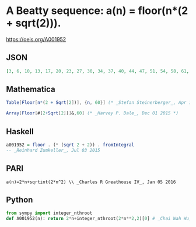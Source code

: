 # A Beatty sequence: a\(n\) \= floor\(n\*\(2 \+ sqrt\(2\)\)\)\.
https://oeis.org/A001952
## JSON
```JSON
[3, 6, 10, 13, 17, 20, 23, 27, 30, 34, 37, 40, 44, 47, 51, 54, 58, 61, 64, 68, 71, 75, 78, 81, 85, 88, 92, 95, 99, 102, 105, 109, 112, 116, 119, 122, 126, 129, 133, 136, 139, 143, 146, 150, 153, 157, 160, 163, 167, 170, 174, 177, 180, 184, 187, 191, 194, 198]
```
## Mathematica
```Mathematica
Table[Floor[n*(2 + Sqrt[2])], {n, 60}] (* _Stefan Steinerberger_, Apr 15 2006 *)
```
```Mathematica
Array[Floor[#(2+Sqrt[2])]&,60] (* _Harvey P. Dale_, Dec 01 2015 *)
```
## Haskell
```Haskell
a001952 = floor . (* (sqrt 2 + 2)) . fromIntegral
-- _Reinhard Zumkeller_, Jul 03 2015
```
## PARI
```PARI
a(n)=2*n+sqrtint(2*n^2) \\ _Charles R Greathouse IV_, Jan 05 2016
```
## Python
```Python
from sympy import integer_nthroot
def A001952(n): return 2*n+integer_nthroot(2*n**2,2)[0] # _Chai Wah Wu_, Mar 16 2021
```
